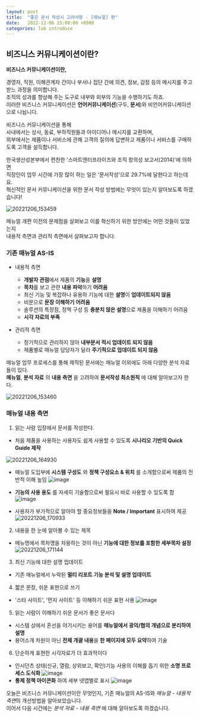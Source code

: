 ```yaml
---
layout: post
title:  "좋은 문서 작성시 고려사항 - [매뉴얼] 편"
date:   2022-12-06 15:00:00 +0900
categories: lab introduce
---
```


## 비즈니스 커뮤니케이션이란?

**비즈니스 커뮤니케이션이란,** 

경영자, 직원, 이해관계자 간이나 부서나 집단 간에 의견, 정보, 감정 등의 메시지를 주고받느 과정을 의미합니다.    
조직의 성과를 향상해 주는 도구로 내부와 외부의 기능을 수행하기도 하죠.  
이러한 비즈니스 커뮤니케이션은 **언어커뮤니케이션**(구두, **문서**)와 비언어커뮤니케이션으로 나뉩니다.  

비즈니스 커뮤니케이션을 통해  
사내에서는 상사, 동료, 부하직원들과 아이디어나 메시지를 교환하며,   
외부에서는 제품이나 서비스에 관해 고객의 질의에 답변하고 제품이나 서비스를 구매하도록 고객을 설득합니다.  

한국생산성본부에서 편찬한 '스마트엔터프라이즈와 조직 창의성 보고서(2014)'에 의하면  
직장인이 업무 시간에 가장 많이 하는 일은 '문서작성'으로 29.7%에 달한다고 하는데요.  
혁신적인 문서 커뮤니케이션을 위한 문서 작성 방법에는 무엇이 있는지 알아보도록 하겠습니다!


![20221206_153459](https://user-images.githubusercontent.com/118801307/205838853-015bf695-55e6-4068-aa18-ea2ad2cf60eb.png)


매뉴얼 개편 이전의 문제점을 살펴보고 이를 혁신하기 위한 방안에는 어떤 것들이 있었는지  
내용적 측면과 관리적 측면에서 살펴보고자 합니다.  



### 기존 매뉴얼 AS-IS 

- 내용적 측면
  - **개발자 관점**에서 제품의 **기능**을 **설명**  
  - **목차**를 보고 관련 **내용 파악**하기 **어려움**  
  - 최신 기능 및 복잡하나 유용하 기능에 대한 **설명**이 **업데이트되지 않음**  
  - 비문으로 **문장 이해하기 어려움**  
  - 솔루션의 특장점, 정책 구성 등 **충분치 않은 설명**으로 제품을 이해하기 어려움  
  - **시각 자료의 부족**  

- 관리적 측면  
  - 정기적으로 관리하지 않아 **내부문서 적시 업데이트 되지 않음**  
  - 제품별로 매뉴얼 담당자가 달라 **주기적으로 업데이트 되지 않음**  
   

매뉴얼 업무 프로세스를 통해 제작된 문서에는 매뉴얼 이외에도 아래 다양한 분석 자료들이 있다.    
**매뉴얼**, **분석 자료** 의 **내용 측면** 을 고려하여 **문서작성 최소원칙** 에 대해 알아보고자 한다.  


![20221206_153460](https://user-images.githubusercontent.com/118801307/205851121-ed8843e3-b399-4dad-b974-4640b9060ee3.png)


### 매뉴얼 내용 측면

1) 읽는 사람 입장에서 문서를 작성한다.  
- 처음 제품을 사용하는 사용자도 쉽게 사용할 수 있도록 **시나리오 기반의 Quick Guide 제작**  

![20221206_164930](https://user-images.githubusercontent.com/118801307/205852199-80f97d83-abc6-44e9-8e23-4b10514d4e81.png)

- 매뉴얼 도입부에 **시스템 구성도** 와 **정책 구성요소 & 위치** 를 소개함으로써 제품의 전반적 이해 높임
![image](https://user-images.githubusercontent.com/118801307/205855250-9e5ea79c-bffc-400f-b565-bb248a5ee54b.png)

- **기능의 사용 용도** 를 자세히 기술함으로써 필요시 바로 사용할 수 있도록 함
![image](https://user-images.githubusercontent.com/118801307/205855505-a3f4bcec-6cfd-4de5-a1cb-6692a62aebbc.png)

- 사용자가 부가적으로 알아야 할 중요정보들을 **Note / Important** 표시하여 제공
![20221206_170933](https://user-images.githubusercontent.com/118801307/205857765-6fe0c16c-8cbc-411c-bee7-f25ea60fd514.png)



2) 내용을 한 눈에 알아볼 수 있는 제목
- 메뉴명에서 목차명을 차용하는 것이 아닌 **기능에 대한 정보를 포함한 세부목차 설정**  
![20221206_171144](https://user-images.githubusercontent.com/118801307/205856247-ca907aad-fe84-42e0-bcbe-ef6108349a73.png)

3) 최신 기능에 대한 설명 업데이트
- 기존 매뉴얼에서 누락된 **멀티 리포트 기능 분석 및 설명 업데이트**

4) 짧은 문장, 쉬운 표현으로 쓰기
- '스타 사이트', '먼지 사이트' 등 이해하기 쉬운 표현 사용
![image](https://user-images.githubusercontent.com/118801307/206066037-b80d9a53-58d8-451f-8c07-0bace374e717.png)
5) 읽는 사람이 이해하기 쉬운 문서가 좋은 문서다
- 시스템 상에서 혼선을 야기시키는 용어를 **매뉴얼에서 광의/협의 개념으로 분리하여 설명**
- 용어소개 차원이 아닌 **전체 개괄 내용**을 **한 페이지에 모두 요약**하여 기술

6) 단순하게 표현한 시각자료가 더 효과적이다
- 인시던츠 상태(신규, 열람, 상위보고, 확인)기능 사용의 이해를 돕기 위한 **소명 프로세스 도식화**
![image](https://user-images.githubusercontent.com/118801307/206066173-526b816c-c71d-4bdd-ad36-666aebcd042b.png)
- **통제 정책 아이콘화** 하여 세부 넷앱별로 표시
![image](https://user-images.githubusercontent.com/118801307/206067172-ce096ab0-4edf-4f7d-95a8-12e70be0184e.png)

오늘은 비즈니스 커뮤니케이션이란 무엇인지, 기존 매뉴얼의 AS-IS와 *매뉴얼 - 내용적 측면*의 개선방법을 알아보았습니다.   
이어서 다음 시간에는 *분석 자료 - 내용 측면* 에 대해 알아보도록 하겠습니다. 
